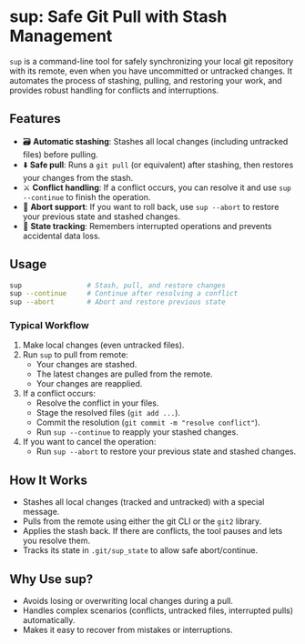 # sup: Safe Git Pull with Stash Management

`sup` is a command-line tool for safely synchronizing your local git repository with its remote, even when you have uncommitted or untracked changes. It automates the process of stashing, pulling, and restoring your work, and provides robust handling for conflicts and interruptions.

## Features

- 🗃️ **Automatic stashing**: Stashes all local changes (including untracked files) before pulling.
- ⬇️ **Safe pull**: Runs a `git pull` (or equivalent) after stashing, then restores your changes from the stash.
- ⚔️ **Conflict handling**: If a conflict occurs, you can resolve it and use `sup --continue` to finish the operation.
- 🛑 **Abort support**: If you want to roll back, use `sup --abort` to restore your previous state and stashed changes.
- 📝 **State tracking**: Remembers interrupted operations and prevents accidental data loss.

## Usage

```sh
sup                # Stash, pull, and restore changes
sup --continue     # Continue after resolving a conflict
sup --abort        # Abort and restore previous state
```

### Typical Workflow

1. Make local changes (even untracked files).
2. Run `sup` to pull from remote:
    - Your changes are stashed.
    - The latest changes are pulled from the remote.
    - Your changes are reapplied.
3. If a conflict occurs:
    - Resolve the conflict in your files.
    - Stage the resolved files (`git add ...`).
    - Commit the resolution (`git commit -m "resolve conflict"`).
    - Run `sup --continue` to reapply your stashed changes.
4. If you want to cancel the operation:
    - Run `sup --abort` to restore your previous state and stashed changes.

## How It Works

- Stashes all local changes (tracked and untracked) with a special message.
- Pulls from the remote using either the git CLI or the `git2` library.
- Applies the stash back. If there are conflicts, the tool pauses and lets you resolve them.
- Tracks its state in `.git/sup_state` to allow safe abort/continue.

## Why Use sup?

- Avoids losing or overwriting local changes during a pull.
- Handles complex scenarios (conflicts, untracked files, interrupted pulls) automatically.
- Makes it easy to recover from mistakes or interruptions.
